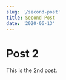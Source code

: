 ```yaml
---
slug: '/second-post'
title: Second Post
date: '2020-06-13'
---
```


# Post 2

This is the 2nd post.
